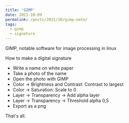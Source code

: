 ```yaml
---
title: 'GIMP'
date: 2021-10-09
permalink: /posts/2021/10/gimp-note/
tags:
  - gimp
  - signature
---
```


GIMP, notable software for image processing in linux

How to make a digital signature
- Write a name on white paper
- Take a photo of the name
- Open the photo with GIMP
- Color -> Brightness and Contrast: Contrast to largest
- Color -> Saturation: Scale to 0
- Layer -> Transparency -> Add alpha layer
- Layer -> Transparency -> Threshold alpha 0,5
- Export as a png

That's all.

